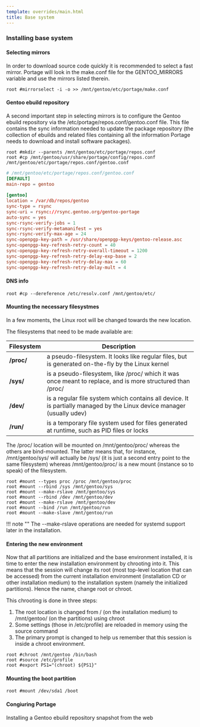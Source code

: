 ```yaml
---
template: overrides/main.html
title: Base system
---
```


### Installing base system
#### Selecting mirrors
In order to download source code quickly it is recommended to select a fast mirror. Portage will look in the make.conf file for the GENTOO_MIRRORS variable and use the mirrors listed therein.
```shell
root #mirrorselect -i -o >> /mnt/gentoo/etc/portage/make.conf
```

#### Gentoo ebuild repository
A second important step in selecting mirrors is to configure the Gentoo ebuild repository via the /etc/portage/repos.conf/gentoo.conf file. This file contains the sync information needed to update the package repository (the collection of ebuilds and related files containing all the information Portage needs to download and install software packages).
```shell
root #mkdir --parents /mnt/gentoo/etc/portage/repos.conf
root #cp /mnt/gentoo/usr/share/portage/config/repos.conf /mnt/gentoo/etc/portage/repos.conf/gentoo.conf
```

```toml
# /mnt/gentoo/etc/portage/repos.conf/gentoo.conf
[DEFAULT]
main-repo = gentoo
 
[gentoo]
location = /var/db/repos/gentoo
sync-type = rsync
sync-uri = rsync://rsync.gentoo.org/gentoo-portage
auto-sync = yes
sync-rsync-verify-jobs = 1
sync-rsync-verify-metamanifest = yes
sync-rsync-verify-max-age = 24
sync-openpgp-key-path = /usr/share/openpgp-keys/gentoo-release.asc
sync-openpgp-key-refresh-retry-count = 40
sync-openpgp-key-refresh-retry-overall-timeout = 1200
sync-openpgp-key-refresh-retry-delay-exp-base = 2
sync-openpgp-key-refresh-retry-delay-max = 60
sync-openpgp-key-refresh-retry-delay-mult = 4
```

#### DNS info
```shell
root #cp --dereference /etc/resolv.conf /mnt/gentoo/etc/
```

#### Mounting the necessary filesystmes
In a few moments, the Linux root will be changed towards the new location.

The filesystems that need to be made available are:

|   Filesystem  |   Description |
|   --------    |   ----------  |
|   **/proc/**  | a pseudo-filesystem. It looks like regular files, but is generated on-the-fly by the Linux kernel |
|   **/sys/**   | is a pseudo-filesystem, like /proc/ which it was once meant to replace, and is more structured than /proc/  |
|   **/dev/**   | is a regular file system which contains all device. It is partially managed by the Linux device manager (usually udev) |
|   **/run/**   | is a temporary file system used for files generated at runtime, such as PID files or locks  |

The /proc/ location will be mounted on /mnt/gentoo/proc/ whereas the others are bind-mounted. The latter means that, for instance, /mnt/gentoo/sys/ will actually be /sys/ (it is just a second entry point to the same filesystem) whereas /mnt/gentoo/proc/ is a new mount (instance so to speak) of the filesystem.

```shell
root #mount --types proc /proc /mnt/gentoo/proc
root #mount --rbind /sys /mnt/gentoo/sys
root #mount --make-rslave /mnt/gentoo/sys
root #mount --rbind /dev /mnt/gentoo/dev
root #mount --make-rslave /mnt/gentoo/dev
root #mount --bind /run /mnt/gentoo/run
root #mount --make-slave /mnt/gentoo/run
```

!!! note ""
    The <span class="rouge">--make-rslave</span> operations are needed for systemd support later in the installation.

#### Entering the new environment
Now that all partitions are initialized and the base environment installed, it is time to enter the new installation environment by chrooting into it. This means that the session will change its root (most top-level location that can be accessed) from the current installation environment (installation CD or other installation medium) to the installation system (namely the initialized partitions). Hence the name, change root or chroot.

This chrooting is done in three steps:

1.  The root location is changed from / (on the installation medium) to /mnt/gentoo/ (on the partitions) using chroot
2.  Some settings (those in /etc/profile) are reloaded in memory using the source command
3.  The primary prompt is changed to help us remember that this session is inside a chroot environment.

```shell
root #chroot /mnt/gentoo /bin/bash
root #source /etc/profile
root #export PS1="(chroot) ${PS1}"
```

#### Mounting the boot partition
```shell
root #mount /dev/sda1 /boot
```

#### Congiuring Portage
Installing a Gentoo ebuild repository snapshot from the web
